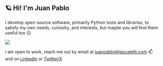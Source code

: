 ## 🪐 Hi! I'm Juan Pablo

I develop open-source software, primarily Python tools and libraries,
to satisfy my own needs, curiosity, and interests, but maybe you will
find them useful too 😉 

![](https://github-readme-stats.vercel.app/api/top-langs/?username=jpsca&layout=compact&theme=nightowl&hide=html,css,php&langs_count=6)

I am open to work, reach me out by email
at juanpablo@jpscaletti.com 📫
and on [LinkedIn](https://www.linkedin.com/in/jpscaletti/)
or [Twitter/X](https://x.com/jpscaletti)


